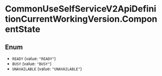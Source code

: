 # CommonUseSelfServiceV2ApiDefinitionCurrentWorkingVersion.ComponentState

## Enum

* `READY` (value: `"READY"`)
* `BUSY` (value: `"BUSY"`)
* `UNAVAILABLE` (value: `"UNAVAILABLE"`)
